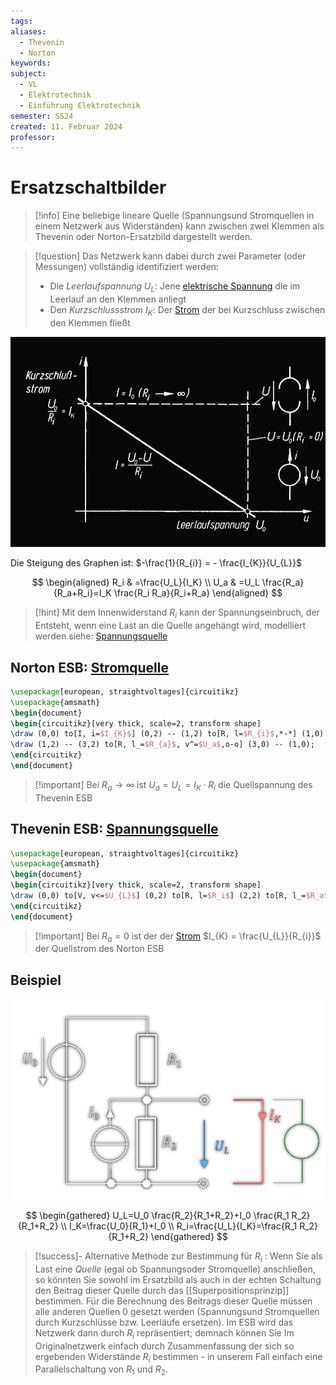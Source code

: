 ```yaml
---
tags: 
aliases:
  - Thevenin
  - Norton
keywords: 
subject:
  - VL
  - Elektrotechnik
  - Einführung Elektrotechnik
semester: SS24
created: 11. Februar 2024
professor:
---
```

 

# Ersatzschaltbilder

> [!info] 
> Eine beliebige lineare Quelle (Spannungsund Stromquellen in einem Netzwerk aus Widerständen) kann zwischen zwei Klemmen als Thevenin oder Norton-Ersatzbild dargestellt werden.

> [!question] Das Netzwerk kann dabei durch zwei Parameter (oder Messungen) vollständig identifiziert werden:
> - Die *Leerlaufspannung* $U_{L}$: Jene [elektrische Spannung](elektrische%20Spannung.md) die im Leerlauf an den Klemmen anliegt
> - Den *Kurzschlussstrom* $I_{K}$: Der [Strom](elektrischer%20Strom.md) der bei Kurzschluss zwischen den Klemmen fließt

![|425](assets/KlemmenverhaltenLinQuell.png)

Die Steigung des Graphen ist: $-\frac{1}{R_{i}} = - \frac{I_{K}}{U_{L}}$

$$
\begin{aligned}
R_i & =\frac{U_L}{I_K} \\
U_a & =U_L \frac{R_a}{R_a+R_i}=I_K \frac{R_i R_a}{R_i+R_a}
\end{aligned}
$$

> [!hint] Mit dem Innenwiderstand $R_{i}$ kann der Spannungseinbruch, der Entsteht, wenn eine Last an die Quelle angehängt wird, modelliert werden
> siehe: [Spannungsquelle](elektrische%20Spannung.md) 

## Norton ESB: [Stromquelle](../Hardwareentwicklung/Stromquelle.md)

```tikz
\usepackage[european, straightvoltages]{circuitikz}
\usepackage{amsmath}
\begin{document}
\begin{circuitikz}[very thick, scale=2, transform shape]
\draw (0,0) to[I, i=$I_{K}$] (0,2) -- (1,2) to[R, l=$R_{i}$,*-*] (1,0) -- (0,0);
\draw (1,2) -- (3,2) to[R, l_=$R_{a}$, v^=$U_a$,o-o] (3,0) -- (1,0);
\end{circuitikz}
\end{document}
```


> [!important] Bei $R_{a}\to\infty$ ist $U_{a} = U_{L} = I_{K}\cdot R_{i}$ die Quellspannung des Thevenin ESB 

## Thevenin ESB: [Spannungsquelle](elektrische%20Spannung.md)

```tikz
\usepackage[european, straightvoltages]{circuitikz}
\usepackage{amsmath}
\begin{document}
\begin{circuitikz}[very thick, scale=2, transform shape]
\draw (0,0) to[V, v<=$U_{L}$] (0,2) to[R, l=$R_i$] (2,2) to[R, l_=$R_a$, v^=$U_a$, o-o] (2,0) -- (0,0);
\end{circuitikz}
\end{document}
```


> [!important] Bei $R_{a} = 0$ ist der der [Strom](elektrischer%20Strom.md) $I_{K} = \frac{U_{L}}{R_{i}}$ der Quellstrom des Norton ESB

## Beispiel

![](assets/ESB-Beispiel.png)

$$
\begin{gathered}
U_L=U_0 \frac{R_2}{R_1+R_2}+I_0 \frac{R_1 R_2}{R_1+R_2} \\
I_K=\frac{U_0}{R_1}+I_0 \\
R_i=\frac{U_L}{I_K}=\frac{R_1 R_2}{R_1+R_2}
\end{gathered}
$$

> [!success]- Alternative Methode zur Bestimmung für $R_i$ :
> Wenn Sie als Last eine *Quelle* (egal ob Spannungsoder Stromquelle) anschließen, so könnten Sie sowohl im Ersatzbild als auch in der echten Schaltung den Beitrag dieser Quelle durch das [[Superpositionsprinzip]] bestimmen.
> Für die Berechnung des Beitrags dieser Quelle müssen alle anderen Quellen 0 gesetzt werden (Spannungsund Stromquellen durch Kurzschlüsse bzw. Leerläufe ersetzen).
> Im ESB wird das Netzwerk dann durch $R_i$ repräsentiert; demnach können Sie Im Originalnetzwerk einfach durch Zusammenfassung der sich so ergebenden Widerstände $R_i$ bestimmen - in unserem Fall einfach eine Parallelschaltung von $R_1$ und $R_2$.